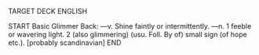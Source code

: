 TARGET DECK
ENGLISH

START
Basic
Glimmer
Back: —v. Shine faintly or intermittently. —n. 1 feeble or wavering light. 2 (also glimmering) (usu. Foll. By of) small sign (of hope etc.). [probably scandinavian]
END
